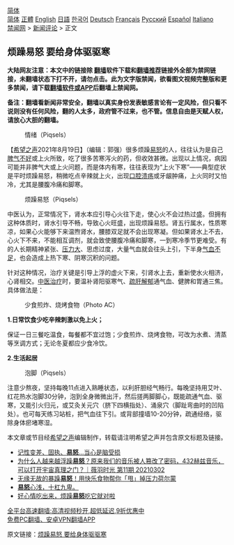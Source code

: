  <!-- 面包屑导航 --> <div class="breadcrumb"><!-- GTranslate: https://gtranslate.io/ -->  <div class="switcher notranslate">  <div class="selected">  <a href="#" onclick="return false;"> 简体</a>  </div>  <div class="option">  <a href="https://www.bannedbook.org" onclick="doGTranslate('zh-CN|zh-CN');jQuery('div.switcher div.selected a').html(jQuery(this).html());return false;" title="简体中文" class="nturl selected"> 简体</a>  <a href="https://www.bannedbook.org/zh-tw/" onclick="doGTranslate('zh-CN|zh-TW');jQuery('div.switcher div.selected a').html(jQuery(this).html());return false;" title="繁體中文" class="nturl"> 正體</a>  <a href="https://www.bannedbook.org/en/" onclick="doGTranslate('zh-CN|en');jQuery('div.switcher div.selected a').html(jQuery(this).html());return false;" title="English" class="nturl"> English</a>  <a href="https://www.bannedbook.org/ja/" onclick="doGTranslate('zh-CN|ja');jQuery('div.switcher div.selected a').html(jQuery(this).html());return false;" title="日本語" class="nturl"> 日語</a>  <a href="https://www.bannedbook.org/ko/" onclick="doGTranslate('zh-CN|ko');jQuery('div.switcher div.selected a').html(jQuery(this).html());return false;" title="한국어" class="nturl"> 한국어</a>  <a href="https://www.bannedbook.org/de/" onclick="doGTranslate('zh-CN|de');jQuery('div.switcher div.selected a').html(jQuery(this).html());return false;" title="Deutsch" class="nturl"> Deutsch</a>  <a href="https://www.bannedbook.org/fr/" onclick="doGTranslate('zh-CN|fr');jQuery('div.switcher div.selected a').html(jQuery(this).html());return false;" title="Français" class="nturl"> Français</a>  <a href="https://www.bannedbook.org/ru/" onclick="doGTranslate('zh-CN|ru');jQuery('div.switcher div.selected a').html(jQuery(this).html());return false;" title="Русский" class="nturl"> Русский</a>  <a href="https://www.bannedbook.org/es/" onclick="doGTranslate('zh-CN|es');jQuery('div.switcher div.selected a').html(jQuery(this).html());return false;" title="Español" class="nturl"> Español</a>  <a href="https://www.bannedbook.org/it/" onclick="doGTranslate('zh-CN|it');jQuery('div.switcher div.selected a').html(jQuery(this).html());return false;" title="Italiano" class="nturl"> Italiano</a>  </div>  </div>      <div class='breadcrumb-sub'><!-- Breadcrumb NavXT 6.3.0 --> <a href="https://www.bannedbook.org/" class="home">禁闻网</a> &gt; <a href="https://www.bannedbook.org/bnews/comments/" class="category">新闻评论</a> &gt; 正文</div></div><h2>烦躁易怒 要给身体驱驱寒</h2> <p class="notice"><b>大陆网友注意：本文中的链接除 <a href="https://github.com/bannedbook/fanqiang" >翻墙</a>软件下载和<a href="https://github.com/killgcd/justmysocks/blob/master/README.md">翻墙推荐</a>链接外全部为禁网链接，未翻墙状态下打不开，请勿点击。此为文字版禁闻，欲看图文视频完整版和更多禁闻，请下载<a href="https://github.com/bannedbook/fanqiang">翻墙软件或APP</a>后翻墙上禁闻网。</p><p>备注：翻墙看新闻非常安全，翻墙以真实身份发表敏感言论有一定风险，但只看不说则没有任何风险，翻的人太多，政府管不过来，也不管。信息自由是天赋人权，请放心大胆的翻墙。</b></p>  <div class="entry"> <figure> <p><figcaption>情绪（Piqsels）</figcaption></figure> <p>【<span class='wp_keywordlink_affiliate'><a href="https://www.soundofhope.org" title="希望之声" target="_blank">希望之声</a></span>2021年8月19日】（编辑：郭强）很多烦躁<a href="https://www.bannedbook.org/bnews/tag/%E6%98%93%E6%80%92/" class="st_tag internal_tag" rel="tag" title="标签 易怒 下的日志">易怒</a>的人，往往认为是自己<a href="https://www.bannedbook.org/bnews/tag/%e8%84%be%e6%b0%94%e4%b8%8d%e5%a5%bd/" class="st_tag internal_tag" rel="tag" title="标签 脾气不好 下的日志">脾气不好</a>或上火所致，吃了很多苦寒泻火的药，但收效甚微。出现以上情况，病因可能并非脾气大或上火问题，而是体内有寒，往往表现为“上火下寒”——典型症状是平时烦躁易怒，稍微吃点辛辣就上火，出现<a href="https://www.bannedbook.org/bnews/tag/%e5%8f%a3%e8%85%94%e6%ba%83%e7%96%a1/" class="st_tag internal_tag" rel="tag" title="标签 口腔溃疡 下的日志">口腔溃疡</a>或牙龈肿痛，上火同时又怕冷，尤其是腰腹冷痛和脚寒。</p> <figure><figcaption>烦躁易怒（Piqsels）</figcaption></figure> <p>中医认为，正常情况下，肾水本应引导心火往下走，使心火不会过热过盛。但拥有这种体质时，肾水引导不畅，导致心火旺盛，出现烦躁易怒。肾五行属水，性质寒凉，如果心火能够下来温煦肾水，腰膝双足就不会出现寒凝。但如果肾水上不去，心火下不来，不能相互调剂，就会致使腰腹冷痛和脚寒，一到寒冷季节更难受。有的人长期精神紧张、<a href="https://www.bannedbook.org/bnews/tag/%E5%8E%8B%E5%8A%9B%E5%A4%A7/" class="st_tag internal_tag" rel="tag" title="标签 压力大 下的日志">压力大</a>、思虑过度，大量气血就会往头上引，下半身<a href="https://www.bannedbook.org/bnews/tag/%e6%b0%94%e8%a1%80%e4%b8%8d%e8%b6%b3/" class="st_tag internal_tag" rel="tag" title="标签 气血不足 下的日志">气血不足</a>，也会造成上热下寒、阴寒沉积的问题。</p>  <p>针对这种情况，治疗关键是引导上浮的虚火下来，引肾水上去，重新使水火相济，心肾相交。<a href="https://www.bannedbook.org/bnews/tag/%E4%B8%AD%E5%8C%BB%E6%B2%BB%E7%96%97/" class="st_tag internal_tag" rel="tag" title="标签 中医治疗 下的日志">中医治疗</a>时，要温补肾阳驱寒气、<a href="https://www.bannedbook.org/bnews/tag/%E7%96%8F%E8%82%9D%E8%A7%A3%E9%83%81/" class="st_tag internal_tag" rel="tag" title="标签 疏肝解郁 下的日志">疏肝解郁</a>通气血、健脾和胃通三焦。具体做法是：</p> <figure><figcaption>少食煎炸、烧烤食物（Photo AC）</figcaption></figure> <p><strong>1.日常饮食少吃辛辣刺激以免上火；</strong></p>  <p>保证一日三餐吃温食，每餐都不宜过饱；少食煎炸、烧烤食物，可改为水煮、清蒸等烹调方式；无论冬夏都应少食冷饮。</p> <p><strong>2.生活起居</strong></p>  <figure><figcaption>泡脚（Piqsels）</figcaption></figure> <p>注意少熬夜，坚持每晚11点进入熟睡状态，以利肝胆经气畅行。每晚坚持用艾叶、红花热水泡脚30分钟，泡到全身微微出汗，然后搓两脚脚心，既能疏通气血、驱寒，又能引火归元，或艾灸关元穴（脐下四横指处）、涌泉穴（脚趾弯曲时的凹陷处）。也可每天练习站桩，把气血往下引。或背部撞墙10-20分钟，疏通经络，驱除身体瘀堵寒湿。</p> <p>本文章或节目经<a href="https://www.bannedbook.org/bnews/tag/%e5%b8%8c%e6%9c%9b%e4%b9%8b%e5%a3%b0/" class="st_tag internal_tag" rel="tag" title="标签 希望之声 下的日志">希望之声</a>编辑制作，转载请注明希望之声并包含原文标题及链接。 </p>  <ul class='op-related-articles' title='相关阅读'> <li><a href='https://www.bannedbook.org/bnews/comments/20210604/1559620.html' target='_blank'>记性变差、固执、<b>易怒</b>…当心是脑受损</a></li> <li><a href='https://www.bannedbook.org/bnews/bannedvideo/20210303/1497236.html' target='_blank'>为什么人越来越浮躁<b>易怒</b>？原来我们的音乐被人篡改了密码，432赫兹音乐，可以打开宇宙真理之门？｜薇羽时光 第11期 20210302</a></li> <li><a href='https://www.bannedbook.org/bnews/comments/20201210/1445041.html' target='_blank'>无缘无故的暴躁<b>易怒</b>！用快乐食物帮你「甩」掉压力荷尔蒙</a></li> <li><a href='https://www.bannedbook.org/bnews/comments/20200921/1400412.html' target='_blank'><b>易怒</b>心浅，十杠九卑。</a></li> <li><a href='https://www.bannedbook.org/bnews/comments/20200611/1343210.html' target='_blank'>好心情吃出来，烦躁<b>易怒</b>吃它就对啦</a></li> </ul> <p class="texttj"> <a href="https://github.com/bannedbook/fanqiang/wiki/V2ray%E6%9C%BA%E5%9C%BA" target="_blank">全平台高速翻墙:高清视频秒开,超低延迟,9折优惠中</a><br/> <a href="https://github.com/bannedbook/fanqiang/wiki/%E7%A6%81%E9%97%BB%E7%BD%91%E5%AE%89%E5%8D%93%E7%BF%BB%E5%A2%99%E6%96%B0%E9%97%BBAPP" target="_blank">免费PC翻墙、安卓VPN翻墙APP</a></p><p>原文链接：<a class="src_link"  href="https://www.soundofhope.org/post/536159" target="_blank">烦躁易怒 要给身体驱驱寒</a></p><a name='sharetosocial'></a>  <div style="margin-bottom:5px;padding-bottom:5px;clear:both"> <div id="archive-pix-1" class="banner-ads"> <!-- AuctionX Display platform tag START --> <div id="26318x728x90x621x_ADSLOT2" clicktrack="%%CLICK_URL_ESC%%"></div> <!-- AuctionX Display platform tag END --> </div> <div id="archive-pix-2" class="banner-ads"> <!-- AuctionX Display platform tag START --> <div id="26315x300x250x621x_ADSLOT2" clicktrack="%%CLICK_URL_ESC%%"></div> <!-- AuctionX Display platform tag END --> </div> </div>  <div id="archive-pix-1" class="banner-ads"> <!-- AuctionX Display platform tag START --> <div id="26318x728x90x621x_ADSLOT3" clicktrack="%%CLICK_URL_ESC%%"></div> <!-- AuctionX Display platform tag END --> </div> </div><!--END ENTRY--> 